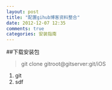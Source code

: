 ```yaml
---
layout: post
title: "配置gihub博客资料整合"
date: 2012-12-07 12:35
comments: true
categories: 安装指南
---
```

##下载安装包
>git clone gitroot@gitserver:git/iOS  

1. git  
1. sdf
